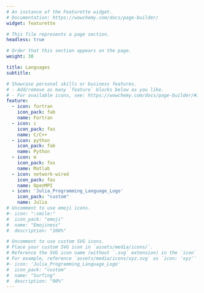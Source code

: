 ```yaml
---
# An instance of the Featurette widget.
# Documentation: https://wowchemy.com/docs/page-builder/
widget: featurette

# This file represents a page section.
headless: true

# Order that this section appears on the page.
weight: 30

title: Languages
subtitle:

# Showcase personal skills or business features.
# - Add/remove as many `feature` blocks below as you like.
# - For available icons, see: https://wowchemy.com/docs/page-builder/#icons
feature:
  - icon: fortran
    icon_pack: fab
    name: Fortran
  - icon: c
    icon_pack: fas
    name: C/C++
  - icon: python
    icon_pack: fab
    name: Python
  - icon: m
    icon_pack: fas
    name: Matlab
  - icon: network-wired
    icon_pack: fas
    name: OpenMPI
  - icon: 'Julia_Programming_Language_Logo'
    icon_pack: "custom"
    name: Julia
# Uncomment to use emoji icons.
#- icon: ":smile:"
#  icon_pack: "emoji"
#  name: "Emojiness"
#  description: "100%"

# Uncomment to use custom SVG icons.
# Place your custom SVG icon in `assets/media/icons/`.
# Reference the SVG icon name (without `.svg` extension) in the `icon` field.
# For example, reference `assets/media/icons/xyz.svg` as `icon: 'xyz'`
#- icon: 'Julia_Programming_Language_Logo'
#  icon_pack: "custom"
#  name: "Surfing"
#  description: "90%"
---
```


